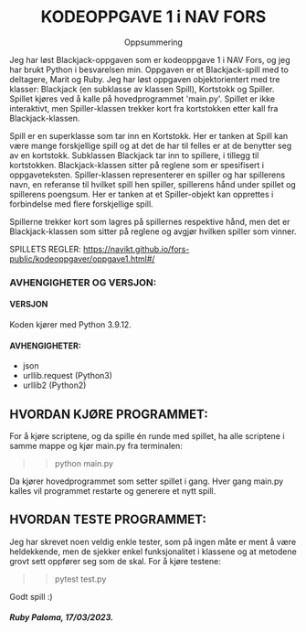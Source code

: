 <h1 align="center">KODEOPPGAVE 1 i NAV FORS</h1>

<p align="center">Oppsummering</p>


Jeg har løst Blackjack-oppgaven som er kodeoppgave 1 i NAV Fors, og jeg har brukt Python i besvarelsen min.
Oppgaven er et Blackjack-spill med to deltagere, Marit og Ruby. Jeg har løst oppgaven objektorientert med tre klasser:
Blackjack (en subklasse av klassen Spill), Kortstokk og Spiller. Spillet kjøres ved å kalle på hovedprogrammet 'main.py'. 
Spillet er ikke interaktivt, men Spiller-klassen trekker kort fra kortstokken etter kall fra Blackjack-klassen.

Spill er en superklasse som tar inn en Kortstokk. Her er tanken at Spill kan være mange forskjellige spill og at det de 
har til felles er at de benytter seg av en kortstokk. Subklassen Blackjack tar inn to spillere, i tillegg til kortstokken. 
Blackjack-klassen sitter på reglene som er spesifisert i oppgaveteksten. Spiller-klassen representerer en spiller og har 
spillerens navn, en referanse til hvilket spill hen spiller, spillerens hånd under spillet og spillerens poengsum. 
Her er tanken at et Spiller-objekt kan opprettes i forbindelse med flere forskjellige spill. 

Spillerne trekker kort som 
lagres på spillernes respektive hånd, men det er Blackjack-klassen som sitter på reglene og avgjør hvilken spiller som vinner. 

SPILLETS REGLER: https://navikt.github.io/fors-public/kodeoppgaver/oppgave1.html#/ 



### AVHENGIGHETER OG VERSJON:
#### VERSJON
Koden kjører med Python 3.9.12.

#### AVHENGIGHETER:
- json
- urllib.request (Python3)
- urllib2 (Python2)


## HVORDAN KJØRE PROGRAMMET:
For å kjøre scriptene, og da spille én runde med spillet, ha alle scriptene i samme mappe og kjør main.py fra terminalen:

>> python main.py

Da kjører hovedprogrammet som setter spillet i gang. Hver gang main.py kalles vil programmet restarte og generere et 
nytt spill.


## HVORDAN TESTE PROGRAMMET:
Jeg har skrevet noen veldig enkle tester, som på ingen måte er ment å være heldekkende, men de sjekker enkel 
funksjonalitet i klassene og at metodene grovt sett oppfører seg som de skal. For å kjøre testene:
>> pytest test.py

Godt spill :)

##### Ruby Paloma, 17/03/2023.
